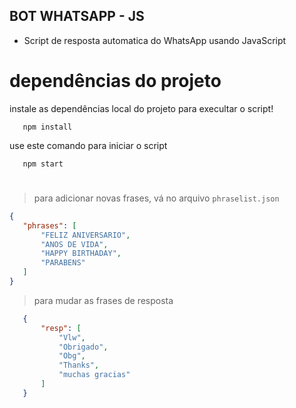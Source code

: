 ## BOT WHATSAPP - JS

* Script de resposta automatica do WhatsApp usando JavaScript

 # dependências do projeto
 instale as dependências local do projeto para execultar o script!
 ```shell
    npm install
 ```



 use este comando para iniciar o script
 ```shell
    npm start
 ```

 #

 > para adicionar novas frases, vá no arquivo `phraselist.json`

 ```json
 {
    "phrases": [
        "FELIZ ANIVERSARIO",
        "ANOS DE VIDA",
        "HAPPY BIRTHADAY",
        "PARABENS"
    ]
 }
 ```

 > para mudar as frases de resposta

 ```json
    {
        "resp": [
            "Vlw",
            "Obrigado",
            "Obg",
            "Thanks",
            "muchas gracias"
        ]
    }
 ```
